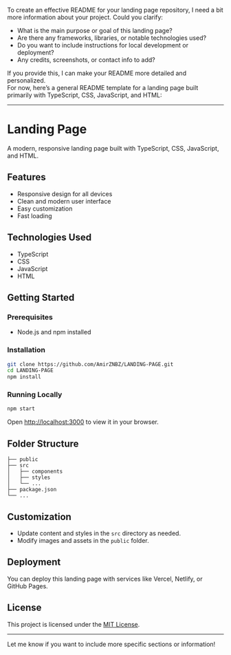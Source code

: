 To create an effective README for your landing page repository, I need a bit more information about your project. Could you clarify:

- What is the main purpose or goal of this landing page?
- Are there any frameworks, libraries, or notable technologies used?
- Do you want to include instructions for local development or deployment?
- Any credits, screenshots, or contact info to add?

If you provide this, I can make your README more detailed and personalized.  
For now, here’s a general README template for a landing page built primarily with TypeScript, CSS, JavaScript, and HTML:

---

# Landing Page

A modern, responsive landing page built with TypeScript, CSS, JavaScript, and HTML.

## Features

- Responsive design for all devices
- Clean and modern user interface
- Easy customization
- Fast loading

## Technologies Used

- TypeScript
- CSS
- JavaScript
- HTML

## Getting Started

### Prerequisites

- Node.js and npm installed

### Installation

```bash
git clone https://github.com/AmirZNBZ/LANDING-PAGE.git
cd LANDING-PAGE
npm install
```

### Running Locally

```bash
npm start
```

Open [http://localhost:3000](http://localhost:3000) to view it in your browser.

## Folder Structure

```
├── public
├── src
│   ├── components
│   ├── styles
│   └── ...
├── package.json
└── ...
```

## Customization

- Update content and styles in the `src` directory as needed.
- Modify images and assets in the `public` folder.

## Deployment

You can deploy this landing page with services like Vercel, Netlify, or GitHub Pages.

## License

This project is licensed under the [MIT License](LICENSE).

---

Let me know if you want to include more specific sections or information!
